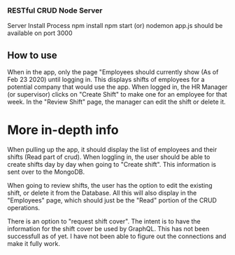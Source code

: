 ### RESTful CRUD Node Server
Server Install Process
npm install
npm start (or) nodemon app.js
should be available on port 3000

## How to use
When in the app, only the page "Employees should currently show (As of Feb 23 2020) until logging in. This displays shifts of employees for a potential company that would use the app.
 When logged in, the HR Manager (or supervisor) clicks on "Create Shift" to make one for an employee for that week. In the "Review Shift" page, the manager can edit the shift or delete it. 


# More in-depth info
When pulling up the app, it should display the list of employees and their shifts (Read part of crud). When loggling in, the user should be able to create shifts day by day when going to "Create shift". This information is sent over to the MongoDB. 

When going to review shifts, the user has the option to edit the existing shift, or delete it from the Database. All this will also display in the "Employees" page, which should just be the "Read" portion of the CRUD operations.

There is an option to "request shift cover". The intent is to have the information for the shift cover be used by GraphQL. This has not been successfull as of yet. I have not been able to figure out the connections and make it fully work. 